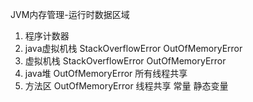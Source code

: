JVM内存管理-运行时数据区域
1. 程序计数器
2. java虚拟机栈 StackOverflowError OutOfMemoryError
3. 虚拟机栈 StackOverflowError OutOfMemoryError
4. java堆 OutOfMemoryError 所有线程共享
5. 方法区 OutOfMemoryError 线程共享 常量 静态变量
